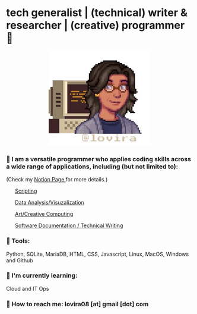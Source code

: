 
<!--![image](Lo_stardew-removebg-preview.png)-->

#  tech generalist | (technical) writer & researcher | (creative) programmer 🔮

<p align="center">
  <img src="icon2.png"/>
</p>




### 👋 I am a versatile programmer who applies coding skills across a wide range of applications, including (but not limited to):
(Check my <a href="https://www.notion.so/lovira/Hello-b1d2409339e949638da0f680d7b6e6fd?pvs=4"> Notion Page </a> for more details.)

<ul> <a href="https://github.com/lovira/securityprojects">Scripting</a> 
</ul>

<ul>  <a href="https://github.com/lovira/The-Met-Colorwheel">Data Analysis/Visuzalization</a>
</ul>

<ul>  <a href="https://github.com/lovira/machineYearning"> Art/Creative Computing</a>
</ul>

<ul> <a href="https://github.com/lovira/Technical-Writing-Portfolio">Software Documentation / Technical Writing</a>
</ul>

### 🧰 Tools:
Python, SQLite, MariaDB, HTML, CSS, Javascript, Linux, MacOS, Windows and Github


### 🌱 I'm currently learning:
Cloud and IT Ops

### 📩 How to reach me: lovira08 [at] gmail [dot] com

<!--
**lovira/lovira** is a ✨ _special_ ✨ repository because its `README.md` (this file) appears on your GitHub profile.

Here are some ideas to get you started:

- 🔭 I’m currently working on ...
- 🌱 I’m currently learning ...
- 👯 I’m looking to collaborate on ...
- 🤔 I’m looking for help with ...
- 💬 Ask me about ...
- 📫 How to reach me: ...
- 😄 Pronouns: ...
- ⚡ Fun fact: ...
-->
